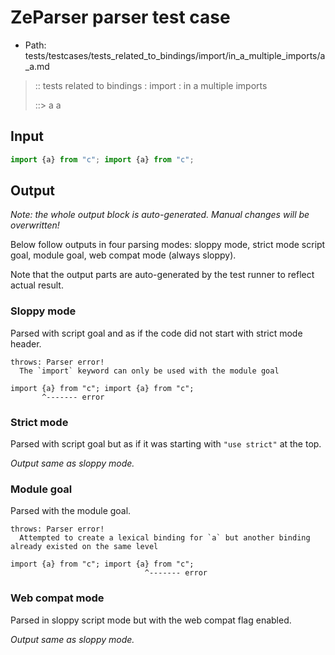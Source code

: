 # ZeParser parser test case

- Path: tests/testcases/tests_related_to_bindings/import/in_a_multiple_imports/a_a.md

> :: tests related to bindings : import : in a multiple imports
>
> ::> a a

## Input

`````js
import {a} from "c"; import {a} from "c";
`````

## Output

_Note: the whole output block is auto-generated. Manual changes will be overwritten!_

Below follow outputs in four parsing modes: sloppy mode, strict mode script goal, module goal, web compat mode (always sloppy).

Note that the output parts are auto-generated by the test runner to reflect actual result.

### Sloppy mode

Parsed with script goal and as if the code did not start with strict mode header.

`````
throws: Parser error!
  The `import` keyword can only be used with the module goal

import {a} from "c"; import {a} from "c";
       ^------- error
`````

### Strict mode

Parsed with script goal but as if it was starting with `"use strict"` at the top.

_Output same as sloppy mode._

### Module goal

Parsed with the module goal.

`````
throws: Parser error!
  Attempted to create a lexical binding for `a` but another binding already existed on the same level

import {a} from "c"; import {a} from "c";
                              ^------- error
`````


### Web compat mode

Parsed in sloppy script mode but with the web compat flag enabled.

_Output same as sloppy mode._
